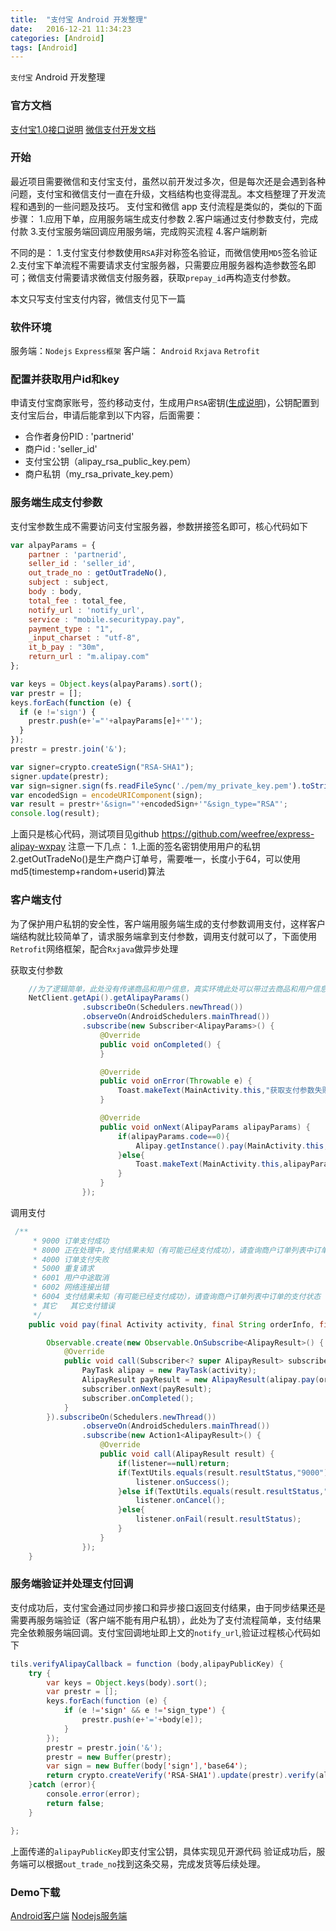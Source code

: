 ```yaml
---
title:  "支付宝 Android 开发整理"
date:   2016-12-21 11:34:23
categories: [Android]
tags: [Android]
---
```


`支付宝` Android 开发整理
### 官方文档
[支付宝1.0接口说明](https://doc.open.alipay.com/docs/doc.htm?spm=a219a.7629140.0.0.KXebEA&treeId=58&articleId=103584&docType=1)
[微信支付开发文档](https://pay.weixin.qq.com/wiki/doc/api/app/app.php?chapter=8_3)
### 开始
最近项目需要微信和支付宝支付，虽然以前开发过多次，但是每次还是会遇到各种问题，支付宝和微信支付一直在升级，文档结构也变得混乱。本文档整理了开发流程和遇到的一些问题及技巧。
支付宝和微信 app 支付流程是类似的，类似的下面步骤：
1.应用下单，应用服务端生成支付参数
2.客户端通过支付参数支付，完成付款
3.支付宝服务端回调应用服务端，完成购买流程
4.客户端刷新

不同的是：
1.支付宝支付参数使用`RSA`非对称签名验证，而微信使用`MD5`签名验证
2.支付宝下单流程不需要请求支付宝服务器，只需要应用服务器构造参数签名即可；微信支付需要请求微信支付服务器，获取`prepay_id`再构造支付参数。

本文只写支付宝支付内容，微信支付见下一篇

### 软件环境
服务端：`Nodejs` `Express框架`
客户端： `Android` `Rxjava` `Retrofit`
### 配置并获取用户id和key
申请支付宝商家账号，签约移动支付，生成用户`RSA`密钥([生成说明](https://doc.open.alipay.com/doc2/detail?treeId=58&articleId=103242&docType=1))，公钥配置到支付宝后台，申请后能拿到以下内容，后面需要：
* 合作者身份PID : 'partnerid'
* 商户id : 'seller_id'
* 支付宝公钥（alipay_rsa_public_key.pem）
* 商户私钥（my_rsa_private_key.pem）

### 服务端生成支付参数
支付宝参数生成不需要访问支付宝服务器，参数拼接签名即可，核心代码如下

``` javascript
var alpayParams = {
    partner : 'partnerid',
    seller_id : 'seller_id',
    out_trade_no : getOutTradeNo(),
    subject : subject,
    body : body,
    total_fee : total_fee,
    notify_url : 'notify_url',
    service : "mobile.securitypay.pay",
    payment_type : "1",
    _input_charset : "utf-8",
    it_b_pay : "30m",
    return_url : "m.alipay.com"
};

var keys = Object.keys(alpayParams).sort();
var prestr = [];
keys.forEach(function (e) {
  if (e !='sign') {
    prestr.push(e+'="'+alpayParams[e]+'"');
  }
});
prestr = prestr.join('&');

var signer=crypto.createSign("RSA-SHA1");
signer.update(prestr);
var sign=signer.sign(fs.readFileSync('./pem/my_private_key.pem').toString(),"base64");
var encodedSign = encodeURIComponent(sign);
var result = prestr+'&sign="'+encodedSign+'"&sign_type="RSA"';
console.log(result);
```
上面只是核心代码，测试项目见github https://github.com/weefree/express-alipay-wxpay
注意一下几点：
1.上面的签名密钥使用用户的私钥
2.getOutTradeNo()是生产商户订单号，需要唯一，长度小于64，可以使用md5(timestemp+random+userid)算法

### 客户端支付
为了保护用户私钥的安全性，客户端用服务端生成的支付参数调用支付，这样客户端结构就比较简单了，请求服务端拿到支付参数，调用支付就可以了，下面使用`Retrofit`网络框架，配合`Rxjava`做异步处理

获取支付参数
``` java
    //为了逻辑简单，此处没有传递商品和用户信息，真实环境此处可以带过去商品和用户信息，用于生成支付参数
    NetClient.getApi().getAlipayParams()
                .subscribeOn(Schedulers.newThread())
                .observeOn(AndroidSchedulers.mainThread())
                .subscribe(new Subscriber<AlipayParams>() {
                    @Override
                    public void onCompleted() {
                    }

                    @Override
                    public void onError(Throwable e) {
                        Toast.makeText(MainActivity.this,"获取支付参数失败",Toast.LENGTH_SHORT).show();
                    }

                    @Override
                    public void onNext(AlipayParams alipayParams) {
                        if(alipayParams.code==0){
                            Alipay.getInstance().pay(MainActivity.this, alipayParams.data, MainActivity.this);
                        }else{
                            Toast.makeText(MainActivity.this,alipayParams.msg,Toast.LENGTH_SHORT).show();
                        }
                    }
                });
```
调用支付
``` java
 /**
     * 9000	订单支付成功
     * 8000	正在处理中，支付结果未知（有可能已经支付成功），请查询商户订单列表中订单的支付状态
     * 4000	订单支付失败
     * 5000	重复请求
     * 6001	用户中途取消
     * 6002	网络连接出错
     * 6004	支付结果未知（有可能已经支付成功），请查询商户订单列表中订单的支付状态
     * 其它	其它支付错误
     */
    public void pay(final Activity activity, final String orderInfo, final OnPayFinishListener listener){

        Observable.create(new Observable.OnSubscribe<AlipayResult>() {
            @Override
            public void call(Subscriber<? super AlipayResult> subscriber) {
                PayTask alipay = new PayTask(activity);
                AlipayResult payResult = new AlipayResult(alipay.pay(orderInfo, true));
                subscriber.onNext(payResult);
                subscriber.onCompleted();
            }
        }).subscribeOn(Schedulers.newThread())
                .observeOn(AndroidSchedulers.mainThread())
                .subscribe(new Action1<AlipayResult>() {
                    @Override
                    public void call(AlipayResult result) {
                        if(listener==null)return;
                        if(TextUtils.equals(result.resultStatus,"9000")){
                            listener.onSuccess();
                        }else if(TextUtils.equals(result.resultStatus,"6001")){
                            listener.onCancel();
                        }else{
                            listener.onFail(result.resultStatus);
                        }
                    }
                });
    }
```
### 服务端验证并处理支付回调
支付成功后，支付宝会通过同步接口和异步接口返回支付结果，由于同步结果还是需要再服务端验证（客户端不能有用户私钥），此处为了支付流程简单，支付结果完全依赖服务端回调。支付宝回调地址即上文的`notify_url`,验证过程核心代码如下
``` java
tils.verifyAlipayCallback = function (body,alipayPublicKey) {
    try {
        var keys = Object.keys(body).sort();
        var prestr = [];
        keys.forEach(function (e) {
            if (e !='sign' && e !='sign_type') {
                prestr.push(e+'='+body[e]);
            }
        });
        prestr = prestr.join('&');
        prestr = new Buffer(prestr);
        var sign = new Buffer(body['sign'],'base64');
        return crypto.createVerify('RSA-SHA1').update(prestr).verify(alipayPublicKey, body['sign'],'base64');
    }catch (error){
        console.error(error);
        return false;
    }

};
```
上面传递的`alipayPublicKey`即支付宝公钥，具体实现见开源代码
验证成功后，服务端可以根据`out_trade_no`找到这条交易，完成发货等后续处理。
### Demo下载
[Android客户端](https://github.com/weefree/android-alipay-wxpay)
[Nodejs服务端](https://github.com/weefree/express-alipay-wxpay)
